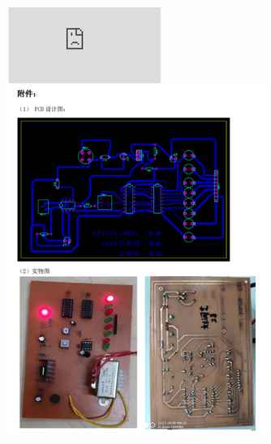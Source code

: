 ![circuit](https://github.com/allllright/electronic-circuit-design-light-bulbs/blob/main/circuit.pdf)
![Demo](./Demo.jpg)
